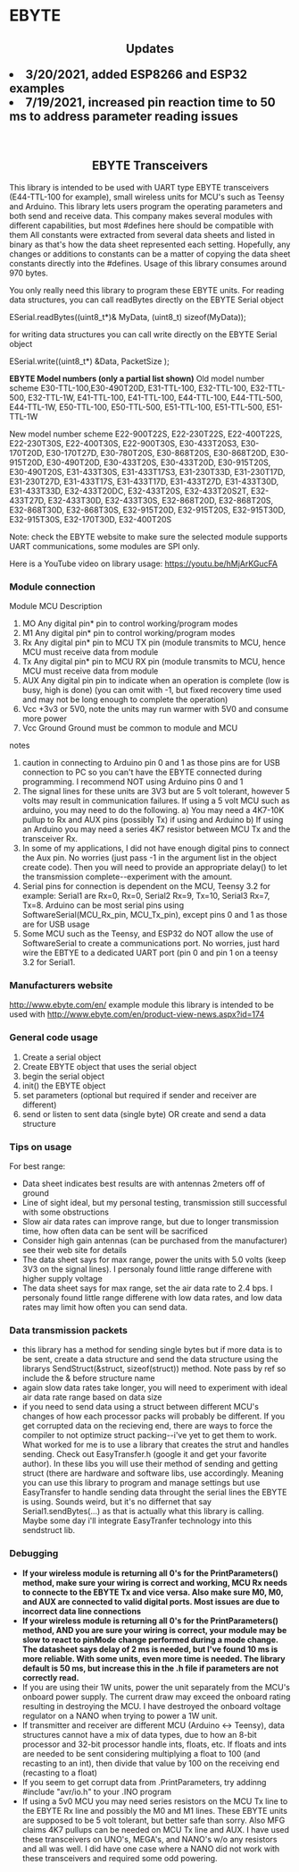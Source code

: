 # EBYTE
 
 
<b><h2><center>Updates </center>
<li>3/20/2021, added ESP8266 and ESP32 examples</li>
<li>7/19/2021, increased pin reaction time to 50 ms to address parameter reading issues</li>
</h1></b>
<br>
<b><h2><center>EBYTE Transceivers</center></h1></b>

This library is intended to be used with UART type EBYTE transceivers (E44-TTL-100 for example), small wireless units for MCU's such as
Teensy and Arduino. This library lets users program the operating parameters and both send and receive data.
This company makes several modules with different capabilities, but most #defines here should be compatible with them
All constants were extracted from several data sheets and listed in binary as that's how the data sheet represented each setting.
Hopefully, any changes or additions to constants can be a matter of copying the data sheet constants directly into the #defines. 
Usage of this library consumes around 970 bytes. 

You only really need this library to program these EBYTE units. 
For reading data structures, you can call readBytes directly on the EBYTE Serial object

ESerial.readBytes((uint8_t*)& MyData, (uint8_t) sizeof(MyData));

for writing data structures you can call write directly on the EBYTE Serial object

ESerial.write((uint8_t*) &Data, PacketSize );



<b> EBYTE Model numbers (only a partial list shown)</b>
Old model number scheme 
E30-TTL-100,E30-490T20D, E31-TTL-100, E32-TTL-100, E32-TTL-500, E32-TTL-1W, E41-TTL-100, E41-TTL-100, E44-TTL-100, E44-TTL-500, E44-TTL-1W, E50-TTL-100, E50-TTL-500, E51-TTL-100, E51-TTL-500, E51-TTL-1W

New model number scheme 
E22-900T22S, E22-230T22S, E22-400T22S, E22-230T30S, E22-400T30S, E22-900T30S, E30-433T20S3, E30-170T20D, E30-170T27D, E30-780T20S, E30-868T20S, E30-868T20D, E30-915T20D, E30-490T20D, E30-433T20S, E30-433T20D, E30-915T20S, E30-490T20S, E31-433T30S, E31-433T17S3, E31-230T33D, E31-230T17D, E31-230T27D, E31-433T17S, E31-433T17D, E31-433T27D, E31-433T30D, E31-433T33D, E32-433T20DC, E32-433T20S, E32-433T20S2T, E32-433T27D, E32-433T30D, E32-433T30S, E32-868T20D, E32-868T20S, E32-868T30D, E32-868T30S,
E32-915T20D, E32-915T20S, E32-915T30D, E32-915T30S, E32-170T30D, E32-400T20S

Note: check the EBYTE website to make sure the selected module supports UART communications, some modules are SPI only.

Here is a YouTube video on library usage: https://youtu.be/hMjArKGucFA
  
<b><h3> Module connection </b></h3>
Module	MCU						Description
1. MO		Any digital pin*		pin to control working/program modes 
2. M1		Any digital pin*		pin to control working/program modes
3. Rx		Any digital pin*			pin to MCU TX pin (module transmits to MCU, hence MCU must receive data from module
4. Tx		Any digital pin*			pin to MCU RX pin (module transmits to MCU, hence MCU must receive data from module
5. AUX		Any digital pin			pin to indicate when an operation is complete (low is busy, high is done) (you can omit with -1, but fixed recovery time used and may not be long enough to complete the operation)
6. Vcc		+3v3 or 5V0, note the units may run warmer with 5V0 and consume more power				
7. Vcc		Ground					Ground must be common to module and MCU		

notes

1. caution in connecting to Arduino pin 0 and 1 as those pins are for USB connection to PC so you can't have the EBYTE connected during programming. I recommend NOT using Arduino pins 0 and 1
2. The signal lines for these units are 3V3 but are 5 volt tolerant, however 5 volts may result in communication failures. If using a 5 volt MCU such as arduino, you may need to do the following. 
  a) You may need a 4K7-10K pullup to Rx and AUX pins (possibly Tx) if using and Arduino
  b) If using an Arduino you may need a series 4K7 resistor between MCU Tx and the transceiver Rx.
4. In some of my applications, I did not have enough digital pins to connect the Aux pin. No worries (just pass -1 in the argument list in the object create code). Then you will need to provide an appropriate delay() to let the transmission complete--experiment with the amount.
5. Serial pins for connection is dependent on the MCU, Teensy 3.2 for example: Serial1 are Rx=0, Rx=0, Serial2 Rx=9, Tx=10, Serial3 Rx=7, Tx=8. Arduino can be most serial pins using SoftwareSerial(MCU_Rx_pin, MCU_Tx_pin), except pins 0 and 1 as those are for USB usage
6. Some MCU such as the Teensy, and ESP32 do NOT allow the use of SoftwareSerial to create a communications port. No worries, just hard wire the EBTYE to a dedicated UART port (pin 0 and pin 1 on a teensy 3.2 for Serial1.

<b><h3>Manufacturers website</b></h3> 
http://www.ebyte.com/en/
example module this library is intended to be used with
http://www.ebyte.com/en/product-view-news.aspx?id=174

<b><h3>General code usage</b></h3> 
1. Create a serial object
2. Create EBYTE object that uses the serial object
3. begin the serial object
4. init() the EBYTE object
5. set parameters (optional but required if sender and receiver are different)
6. send or listen to sent data (single byte) OR create and send a data structure

<b><h3>Tips on usage</b></h3> 

For best range:
<ul>
<li> Data sheet indicates best results are with antennas 2meters off of ground</li>
<li> Line of sight ideal, but my personal testing, transmission still successful with some obstructions</li>
<li> Slow air data rates can improve range, but due to longer transmission time, how often data can be sent will be sacrificed</li>
<li> Consider high gain antennas (can be purchased from the manufacturer) see their web site for details</li>
<li> The data sheet says for max range, power the units with 5.0 volts (keep 3V3 on the signal lines). I personaly found little range differene with higher supply voltage</li>
 <li> The data sheet says for max range, set the air data rate to 2.4 bps. I personaly found little range differene with low data rates, and low data rates may limit how often you can send data. </li>
 
</ul>

<b><h3>Data transmission packets</b></h3>
<ul>
<li> this library has a method for sending single bytes but if more data is to be sent, create a data structure and send the data structure using the librarys SendStruct(&struct, sizeof(struct)) method. Note pass by ref so include the & before structure name</li>
<li> again slow data rates take longer, you will need to experiment with ideal air data rate range based on data size</li>
 <li> if you need to send data using a struct between different MCU's changes of how each processor packs will probably be different. If you get corrupted data on the recieving end, there are ways to force the compiler to not optimize struct packing--i've yet to get them to work. What worked for me is to use a library that creates the strut and handles sending. Check out EasyTransfer.h (google it and get your favorite author). In these libs you will use their method of sending and getting struct (there are hardware and software libs, use accordingly. Meaning you can use this library to program and manage settings but use EasyTransfer to handle sending data throught the serial lines the EBYTE is using. Sounds weird, but it's no differnet that say Serial1.sendBytes(...) as that is actually what this library is calling. Maybe some day i'll integrate EasyTranfer technology into this sendstruct lib.
</ul>
<b><h3>Debugging</b></h3>
<ul>
 <li> <b>If your wireless module is returning all 0's for the PrintParameters() method, make sure your wiring is correct and working, MCU Rx needs to connecte to the EBYTE Tx and vice versa. Also make sure M0, M0, and AUX are connected to valid digital ports. Most issues are due to incorrect data line connections </b></li>
  <li> <b>If your wireless module is returning all 0's for the PrintParameters() method, AND you are sure your wiring is correct, your module may be slow to react to pinMode change performed during a mode change. The datasheet says delay of 2 ms is needed, but I've found 10 ms is more reliable. With some units, even more time is needed. The library default is 50 ms, but increase this in the .h file if parameters are not correctly read.</b></li>
<li> If you are using their 1W units, power the unit separately from the MCU's onboard power supply. The current draw may exceed the onboard rating resulting in destroying the MCU. I have destroyed the onboard voltage regulator on a NANO when trying to power a 1W unit.</li>
<li> If transmitter and receiver are different MCU (Arduino <-> Teensy), data structures cannot have a mix of data types, due to how an 8-bit processor and 32-bit processor handle ints, floats, etc. If floats and ints are needed to be sent considering multiplying a float to 100 (and recasting to an int), then divide that value by 100 on the receiving end (recasting to a float)</li>
 <li> If you seem to get corrupt data from .PrintParameters, try addinng #include "avr/io.h" to your .INO program</li>
 <li> If using a 5v0 MCU you may need series resistors on the MCU Tx line to the EBYTE Rx line and possibly the M0 and M1 lines. These EBYTE units are supposed to be 5 volt tolerant, but better safe than sorry. Also MFG claims 4K7 pullups can be needed on MCU Tx line and AUX. I have used these transceivers on UNO's, MEGA's, and NANO's w/o any resistors and all was well. I did have one case where a NANO did not work with these transceivers and required some odd powering.</li>
 
</ul>
